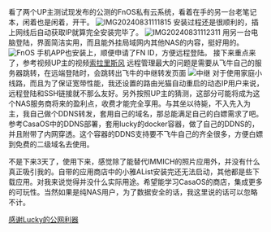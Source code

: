 看了两个UP主测试现发布的公测的FnOS私有云系统，看着在手的另一台老笔记本，闲着也是闲着，开干。
![IMG20240831111815](https://github.com/user-attachments/assets/cb196e40-4cb7-4f69-b0a8-cd699bf4af58)
安装过程还是很顺利的，插上网线后自动获取IP就算完全安装完毕了。
![IMG20240831112311](https://github.com/user-attachments/assets/771e0793-3412-464d-8c32-08c1cd8134ad)
用另一台电脑登陆，界面简洁实用，而且能外挂局域网内其他NAS的内容，挺好用的。
![FnOS](https://github.com/user-attachments/assets/faa89f0a-67fb-413d-acdd-cea3e36dad12)
手机APP也安装上，顺便申请了FN ID，方便远程登陆。
接下来重点来了，参考视频UP主的视频[索拉里斯风](https://www.bilibili.com/video/BV162H5eWEEQ/?spm_id_from=333.337.search-card.all.click)
远程管理最大的问题是需要从飞牛自己的服务器跳转，在远端登陆时，会跳转出飞牛的中继转发页面
![中继](https://github.com/user-attachments/assets/76e4b1a2-88d2-4b5f-a6a3-5cdfdf7e896a)
对于使用家庭小线路，而且为了保证宽带性能，我还设置的路由光猫自动重启的动态IP用户来说，远程登陆和SSH链接就不那么友好。另外按照UP主的猜测，这部分可能将成为这个NAS服务商将来的盈利点，收费才能完全享用。与其坐以待毙，不入先入为主，我自己做个DDNS转发，套用自己的域名，那总能满足自己的白嫖需求了吧。
参考CasaOS中的DDNS部署，套用lucky的docker容器，做了自己的DDNS的，并且附带了内网穿透。这个容器的DDNS支持要不飞牛自己的齐全很多，方便白嫖到免费的二级域名去使用。

不是下来3天了，使用下来，感觉除了能替代IMMICH的照片应用外，并没有什么真正吸引我的。自带的应用商店中的小雅AList安装完还无法启动，其他都是些下载应用。对我来说觉得并没什么实际用途。希望能学习CasaOS的商店，集成更多的可玩性。当然如果是纯NAS用户，为了数据安全的话，我这里说的话可以忽略不计。

[感谢Lucky的公网利器](https://github.com/gdy666/lucky)
